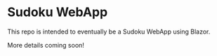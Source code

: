 # Sudoku WebApp

This repo is intended to eventually be a Sudoku WebApp using Blazor.

More details coming soon!